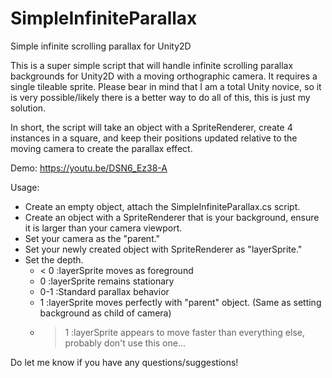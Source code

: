 # SimpleInfiniteParallax
Simple infinite scrolling parallax for Unity2D

This is a super simple script that will handle infinite scrolling parallax backgrounds for Unity2D with a moving orthographic camera. It requires a single tileable sprite. Please bear in mind that I am a total Unity novice, so it is very possible/likely there is a better way to do all of this, this is just my solution.

In short, the script will take an object with a SpriteRenderer, create 4 instances in a square, and keep their positions updated relative to the moving camera to create the parallax effect.

Demo: https://youtu.be/DSN6_Ez38-A

Usage:
* Create an empty object, attach the SimpleInfiniteParallax.cs script.
* Create an object with a SpriteRenderer that is your background, ensure it is larger than your camera viewport.
* Set your camera as the "parent."
* Set your newly created object with SpriteRenderer as "layerSprite."
* Set the depth.
    *   < 0   :layerSprite moves as foreground
    *   0     :layerSprite remains stationary
    *   0-1   :Standard parallax behavior
    *   1     :layerSprite moves perfectly with "parent" object. (Same as setting background as child of camera)
    *   > 1   :layerSprite appears to move faster than everything else, probably don't use this one...

Do let me know if you have any questions/suggestions!
